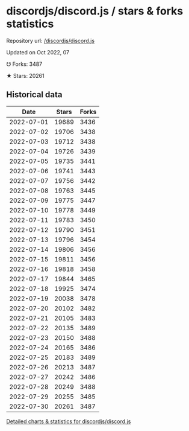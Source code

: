 # discordjs/discord.js / stars & forks statistics

Repository url: [/discordjs/discord.js](https://github.com/discordjs/discord.js)

Updated on Oct 2022, 07

☋ Forks: 3487

★ Stars: 20261

## Historical data
| Date | Stars | Forks |
|------|-------|-------|
| 2022-07-01 | 19689 | 3436 | 
| 2022-07-02 | 19706 | 3438 | 
| 2022-07-03 | 19712 | 3438 | 
| 2022-07-04 | 19726 | 3439 | 
| 2022-07-05 | 19735 | 3441 | 
| 2022-07-06 | 19741 | 3443 | 
| 2022-07-07 | 19756 | 3442 | 
| 2022-07-08 | 19763 | 3445 | 
| 2022-07-09 | 19775 | 3447 | 
| 2022-07-10 | 19778 | 3449 | 
| 2022-07-11 | 19783 | 3450 | 
| 2022-07-12 | 19790 | 3451 | 
| 2022-07-13 | 19796 | 3454 | 
| 2022-07-14 | 19806 | 3456 | 
| 2022-07-15 | 19811 | 3456 | 
| 2022-07-16 | 19818 | 3458 | 
| 2022-07-17 | 19844 | 3465 | 
| 2022-07-18 | 19925 | 3474 | 
| 2022-07-19 | 20038 | 3478 | 
| 2022-07-20 | 20102 | 3482 | 
| 2022-07-21 | 20105 | 3483 | 
| 2022-07-22 | 20135 | 3489 | 
| 2022-07-23 | 20150 | 3488 | 
| 2022-07-24 | 20165 | 3486 | 
| 2022-07-25 | 20183 | 3489 | 
| 2022-07-26 | 20213 | 3487 | 
| 2022-07-27 | 20242 | 3486 | 
| 2022-07-28 | 20249 | 3488 | 
| 2022-07-29 | 20255 | 3485 | 
| 2022-07-30 | 20261 | 3487 | 


[Detailed charts & statistics for discordjs/discord.js](https://reviewgithub.com/rep/discordjs/discord.js)

